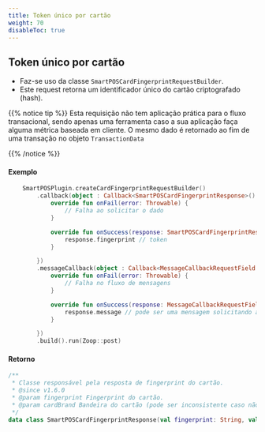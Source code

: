 ```yaml
---
title: Token único por cartão
weight: 70
disableToc: true
---
```


## Token único por cartão

- Faz-se uso da classe `SmartPOSCardFingerprintRequestBuilder`.
- Este request retorna um identificador único do cartão criptografado (hash).

{{% notice tip %}} Esta requisição não tem aplicação prática para o fluxo transacional, sendo apenas uma ferramenta caso a sua aplicação faça alguma métrica baseada em cliente.
O mesmo dado é retornado ao fim de uma transação no objeto `TransactionData`

{{% /notice %}}

#### Exemplo

```Kotlin
    SmartPOSPlugin.createCardFingerprintRequestBuilder()
        .callback(object : Callback<SmartPOSCardFingerprintResponse>() {
            override fun onFail(error: Throwable) {
                // Falha ao solicitar o dado
            }

            override fun onSuccess(response: SmartPOSCardFingerprintResponse) {
                response.fingerprint // token
            }

        })
        .messageCallback(object : Callback<MessageCallbackRequestField.MessageData>() {
            override fun onFail(error: Throwable) {
                // Falha no fluxo de mensagens
            }

            override fun onSuccess(response: MessageCallbackRequestField.MessageData) {
                response.message // pode ser uma mensagem solicitando a inserção do cartão
            }

        })
        .build().run(Zoop::post)
```

#### Retorno

```Kotlin
/**
 * Classe responsável pela resposta de fingerprint do cartão.
 * @since v1.6.0
 * @param fingerprint Fingerprint do cartão.
 * @param cardBrand Bandeira do cartão (pode ser inconsistente caso não identificado corretamente no bin).
 */
data class SmartPOSCardFingerprintResponse(val fingerprint: String, val cardBrand: CardBrand? = null)
```